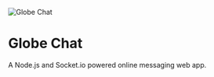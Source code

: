 ![Globe Chat](https://res.cloudinary.com/dlskdxln3/image/upload/v1667230804/globechat/earthgifbackground_wit2vu.gif)

# Globe Chat

A Node.js and Socket.io powered online messaging web app.